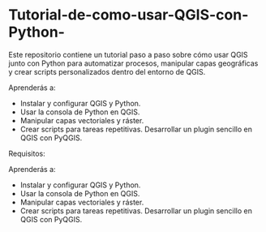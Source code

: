 # Tutorial-de-como-usar-QGIS-con-Python-

Este repositorio contiene un tutorial paso a paso sobre cómo usar QGIS junto con Python para automatizar procesos, manipular capas geográficas y crear scripts personalizados dentro del entorno de QGIS.

Aprenderás a:

* Instalar y configurar QGIS y Python.
* Usar la consola de Python en QGIS.
* Manipular capas vectoriales y ráster.
* Crear scripts para tareas repetitivas.
Desarrollar un plugin sencillo en QGIS con PyQGIS.

Requisitos:

Aprenderás a:
* Instalar y configurar QGIS y Python.
* Usar la consola de Python en QGIS.
* Manipular capas vectoriales y ráster.
* Crear scripts para tareas repetitivas.
Desarrollar un plugin sencillo en QGIS con PyQGIS.
